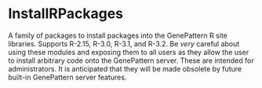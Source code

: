 # InstallRPackages
A family of packages to install packages into the GenePattern R site libraries.  Supports R-2.15, R-3.0, R-3.1, and R-3.2.  Be *very* careful about using these modules and exposing them to all users as they allow the user to install arbitrary code onto the GenePattern server.  These are intended for administrators.  It is anticipated that they will be made obsolete by future built-in GenePattern server features.
